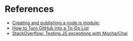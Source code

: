 # References
 - [Creating and publishing a node.js module](https://quickleft.com/blog/creating-and-publishing-a-node-js-module/);
 - [How to Turn GitHub into a To-Do List](http://lifehacker.com/why-a-github-gist-is-my-favorite-to-do-list-1493063613)
 - [StackOverflow: Testing JS exceptions with Mocha/Chai](http://stackoverflow.com/questions/18925884/testing-js-exceptions-with-mocha-chai)